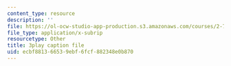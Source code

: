 ```yaml
---
content_type: resource
description: ''
file: https://ol-ocw-studio-app-production.s3.amazonaws.com/courses/2-71-optics-spring-2009/ecbf881366539ebf6fcf882348e0b870_u6GbFCWIH_0.srt
file_type: application/x-subrip
resourcetype: Other
title: 3play caption file
uid: ecbf8813-6653-9ebf-6fcf-882348e0b870
---
```

